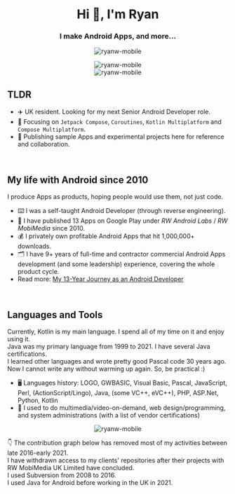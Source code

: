 <h1 align="center">Hi 👋, I'm Ryan</h1>
<h3 align="center">I make Android Apps, and more...</h3>
<p align="center"><img src="https://komarev.com/ghpvc/?username=ryanw-mobile&label=Profile%20views&color=b40e6f&style=flat" alt="ryanw-mobile" /></p>
<p align="center"><img src="https://github-readme-streak-stats.herokuapp.com/?user=ryanw-mobile&theme=dark" alt="ryanw-mobile" /><br/><img src="https://github-readme-stats-eight-theta.vercel.app/api?username=ryanw-mobile&show_icons=true&theme=dark&locale=en" alt="ryanw-mobile" /></p>

## TLDR

- ✈️ UK resident. Looking for my next Senior Android Developer role.
- 🌱 Focusing on `Jetpack Compose`, `Coroutines`, `Kotlin Multiplatform` and `Compose Multiplatform`.
- 📝 Publishing sample Apps and experimental projects here for reference and collaboration.

&nbsp;

## My life with Android since 2010

I produce Apps as products, hoping people would use them, not just code.

- ⌨️ I was a self-taught Android Developer (through reverse engineering).
- 📱 I have published 13 Apps on Google Play under _RW Android Labs_ / _RW MobiMedia_ since 2010.
- 💰 I privately own profitable Android Apps that hit 1,000,000+ downloads.
- 🗂 I have 9+ years of full-time and contractor commercial Android Apps development (and some leadership) experience, covering the whole product cycle.
- Read more: [My 13-Year Journey as an Android Developer](https://medium.com/@callmeryan/my-13-year-journey-as-an-android-developer-part-1-reflections-c21900e117d9)

&nbsp;

## Languages and Tools

Currently, Kotlin is my main language. I spend all of my time on it and enjoy using it. <br/>
Java was my primary language from 1999 to 2021. I have several Java certifications. <br/>
I learned other languages and wrote pretty good Pascal code 30 years ago. Now I cannot write any without warming up again. So, be practical :)<br/>

- 🖥 Languages history: LOGO, GWBASIC, Visual Basic, Pascal, JavaScript, Perl, (ActionScript/Lingo), Java, (some VC++, eVC++), PHP, ASP.Net, Python, Kotlin 
- 💼 I used to do multimedia/video-on-demand, web design/programming, and system administrations (with a list of vendor certifications)

<p align="center"><img src="https://github-readme-stats-eight-theta.vercel.app/api/top-langs?username=ryanw-mobile&show_icons=true&locale=en&layout=compact" alt="ryanw-mobile" /></p>

👇 The contribution graph below has removed most of my activities between late 2016-early 2021. <br/>
I have withdrawn access to my clients' repositories after their projects with RW MobiMedia UK Limited have concluded.<br/>
I used Subversion from 2008 to 2016. <br/>
I used Java for Android before working in the UK in 2021.

<!---
ryanw-mobile/ryanw-mobile is a ✨ special ✨ repository because its `README.md` (this file) appears on your GitHub profile.
You can click the Preview link to take a look at your changes.
--->
